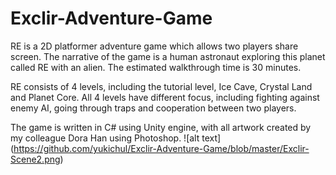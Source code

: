 # Exclir-Adventure-Game
RE is a 2D platformer adventure game which allows two players share screen. The narrative of the game is a human astronaut exploring this planet called RE with an alien. The estimated walkthrough time is 30 minutes.

RE consists of 4 levels, including the tutorial level, Ice Cave, Crystal Land and Planet Core. All 4 levels have different focus, including fighting against enemy AI, going through traps and cooperation between two players.

The game is written in C# using Unity engine, with all artwork created by my colleague Dora Han using Photoshop. 
![alt text] (https://github.com/yukichul/Exclir-Adventure-Game/blob/master/Exclir-Scene2.png)
